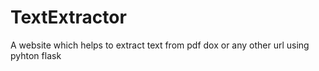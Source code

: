 # TextExtractor
A website which helps to extract text from pdf dox or any other url using pyhton flask
